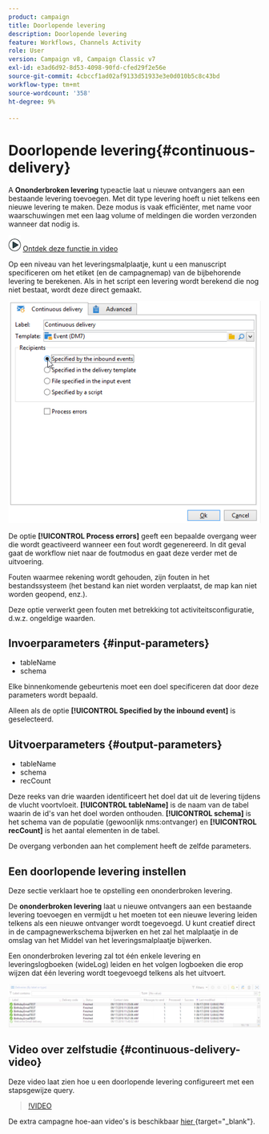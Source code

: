 ```yaml
---
product: campaign
title: Doorlopende levering
description: Doorlopende levering
feature: Workflows, Channels Activity
role: User
version: Campaign v8, Campaign Classic v7
exl-id: e3ad6d92-8d53-4098-90fd-cfed29f2e56e
source-git-commit: 4cbccf1ad02af9133d51933e3e0d010b5c8c43bd
workflow-type: tm+mt
source-wordcount: '358'
ht-degree: 9%

---
```


# Doorlopende levering{#continuous-delivery}



A **Ononderbroken levering** typeactie laat u nieuwe ontvangers aan een bestaande levering toevoegen. Met dit type levering hoeft u niet telkens een nieuwe levering te maken. Deze modus is vaak efficiënter, met name voor waarschuwingen met een laag volume of meldingen die worden verzonden wanneer dat nodig is.

![](assets/do-not-localize/how-to-video.png) [Ontdek deze functie in video](#continuous-delivery-video)

Op een niveau van het leveringsmalplaatje, kunt u een manuscript specificeren om het etiket (en de campagnemap) van de bijbehorende levering te berekenen. Als in het script een levering wordt berekend die nog niet bestaat, wordt deze direct gemaakt.

![](assets/edit_diffusion_fil.png)

De optie **[!UICONTROL Process errors]** geeft een bepaalde overgang weer die wordt geactiveerd wanneer een fout wordt gegenereerd. In dit geval gaat de workflow niet naar de foutmodus en gaat deze verder met de uitvoering.

Fouten waarmee rekening wordt gehouden, zijn fouten in het bestandssysteem (het bestand kan niet worden verplaatst, de map kan niet worden geopend, enz.).

Deze optie verwerkt geen fouten met betrekking tot activiteitsconfiguratie, d.w.z. ongeldige waarden.

## Invoerparameters {#input-parameters}

* tableName
* schema

Elke binnenkomende gebeurtenis moet een doel specificeren dat door deze parameters wordt bepaald.

Alleen als de optie **[!UICONTROL Specified by the inbound event]** is geselecteerd.

## Uitvoerparameters {#output-parameters}

* tableName
* schema
* recCount

Deze reeks van drie waarden identificeert het doel dat uit de levering tijdens de vlucht voortvloeit. **[!UICONTROL tableName]** is de naam van de tabel waarin de id&#39;s van het doel worden onthouden. **[!UICONTROL schema]** is het schema van de populatie (gewoonlijk nms:ontvanger) en **[!UICONTROL recCount]** is het aantal elementen in de tabel.

De overgang verbonden aan het complement heeft de zelfde parameters.

## Een doorlopende levering instellen

Deze sectie verklaart hoe te opstelling een ononderbroken levering.

De **ononderbroken levering** laat u nieuwe ontvangers aan een bestaande levering toevoegen en vermijdt u het moeten tot een nieuwe levering leiden telkens als een nieuwe ontvanger wordt toegevoegd. U kunt creatief direct in de campagnewerkschema bijwerken en het zal het malplaatje in de omslag van het Middel van het leveringsmalplaatje bijwerken.

Een ononderbroken levering zal tot één enkele levering en leveringslogboeken (wideLog) leiden en het volgen logboeken die erop wijzen dat één levering wordt toegevoegd telkens als het uitvoert.

![Ononderbroken levering](assets/delivery_continuous.jpg)

## Video over zelfstudie {#continuous-delivery-video}

Deze video laat zien hoe u een doorlopende levering configureert met een stapsgewijze query.

>[!VIDEO](https://video.tv.adobe.com/v/25039?quality=12)

De extra campagne hoe-aan video&#39;s is beschikbaar [ hier ](https://experienceleague.adobe.com/docs/campaign-learn/tutorials/getting-started/introduction-to-adobe-campaign.html){target="_blank"}.

